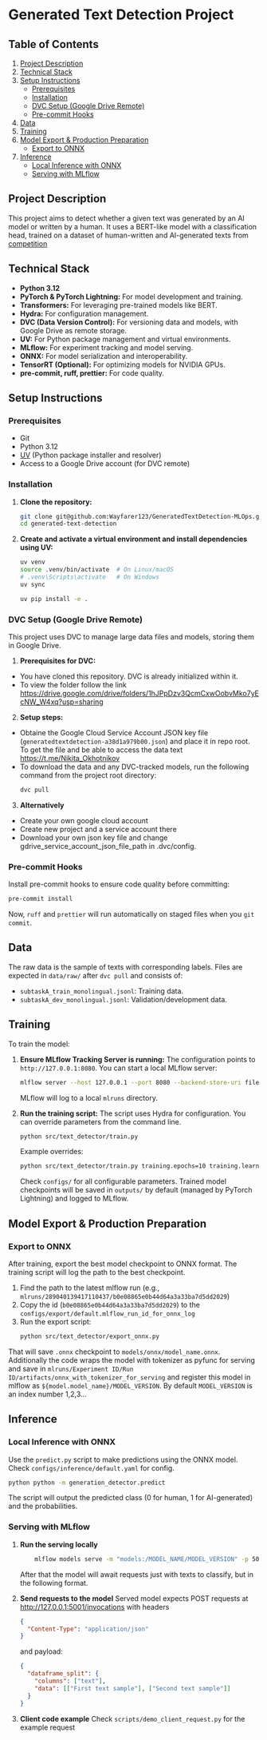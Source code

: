 # Generated Text Detection Project

## Table of Contents

1.  [Project Description](#project-description)
2.  [Technical Stack](#technical-stack)
3.  [Setup Instructions](#setup-instructions)
    - [Prerequisites](#prerequisites)
    - [Installation](#installation)
    - [DVC Setup (Google Drive Remote)](#dvc-setup-google-drive-remote)
    - [Pre-commit Hooks](#pre-commit-hooks)
4.  [Data](#data)
5.  [Training](#training)
6.  [Model Export & Production Preparation](#model-export--production-preparation)
    - [Export to ONNX](#export-to-onnx)
7.  [Inference](#inference)
    - [Local Inference with ONNX](#local-inference-with-onnx)
    - [Serving with MLflow](#serving-with-mlflow)

## Project Description

This project aims to detect whether a given text was generated by an AI model or written by a human. It uses a BERT-like model with a classification head, trained on a dataset of human-written and AI-generated texts from [competition](https://github.com/mbzuai-nlp/SemEval2024-task8?tab=readme-ov-file#news)

## Technical Stack

- **Python 3.12**
- **PyTorch & PyTorch Lightning:** For model development and training.
- **Transformers:** For leveraging pre-trained models like BERT.
- **Hydra:** For configuration management.
- **DVC (Data Version Control):** For versioning data and models, with Google Drive as remote storage.
- **UV:** For Python package management and virtual environments.
- **MLflow:** For experiment tracking and model serving.
- **ONNX:** For model serialization and interoperability.
- **TensorRT (Optional):** For optimizing models for NVIDIA GPUs.
- **pre-commit, ruff, prettier:** For code quality.

## Setup Instructions

### Prerequisites

- Git
- Python 3.12
- [UV](https://github.com/astral-sh/uv) (Python package installer and resolver)
- Access to a Google Drive account (for DVC remote)

### Installation

1.  **Clone the repository:**

    ```bash
    git clone git@github.com:Wayfarer123/GeneratedTextDetection-MLOps.git
    cd generated-text-detection
    ```

2.  **Create and activate a virtual environment and install dependencies using UV:**

    ```bash
    uv venv
    source .venv/bin/activate  # On Linux/macOS
    # .venv\Scripts\activate   # On Windows
    uv sync

    uv pip install -e .
    ```

### DVC Setup (Google Drive Remote)

This project uses DVC to manage large data files and models, storing them in Google Drive.

1.  **Prerequisites for DVC:**

- You have cloned this repository. DVC is already initialized within it.
- To view the folder follow the link https://drive.google.com/drive/folders/1hJPpDzv3QcmCxwOobvMko7yEcNW_W4xq?usp=sharing

2.  **Setup steps:**

- Obtaine the Google Cloud Service Account JSON key file (`generatedtextdetection-a38d1a979b00.json`) and place it in repo root. To get the file and be able to access the data text https://t.me/Nikita_Okhotnikov
- To download the data and any DVC-tracked models, run the following command from the project root directory:
  ```bash
  dvc pull
  ```

3.  **Alternatively**

- Create your own google cloud account
- Create new project and a service account there
- Download your own json key file and change gdrive_service_account_json_file_path in .dvc/config.

### Pre-commit Hooks

Install pre-commit hooks to ensure code quality before committing:

```bash
pre-commit install
```

Now, `ruff` and `prettier` will run automatically on staged files when you `git commit`.

## Data

The raw data is the sample of texts with corresponding labels. Files are expected in `data/raw/` after `dvc pull` and consists of:

- `subtaskA_train_monolingual.jsonl`: Training data.
- `subtaskA_dev_monolingual.jsonl`: Validation/development data.

## Training

To train the model:

1.  **Ensure MLflow Tracking Server is running:**
    The configuration points to `http://127.0.0.1:8080`. You can start a local MLflow server:

    ```bash
    mlflow server --host 127.0.0.1 --port 8080 --backend-store-uri file:./mlruns --default-artifact-root file:./mlruns
    ```

    MLflow will log to a local `mlruns` directory.

2.  **Run the training script:**
    The script uses Hydra for configuration. You can override parameters from the command line.
    ```bash
    python src/text_detector/train.py
    ```
    Example overrides:
    ```bash
    python src/text_detector/train.py training.epochs=10 training.learning_rate=1e-5 data.batch_size=64
    ```
    Check `configs/` for all configurable parameters. Trained model checkpoints will be saved in `outputs/` by default (managed by PyTorch Lightning) and logged to MLflow.

## Model Export & Production Preparation

### Export to ONNX

After training, export the best model checkpoint to ONNX format. The training script will log the path to the best checkpoint.

1.  Find the path to the latest mlflow run (e.g., `mlruns/289040139417110437/b0e08865e0b44d64a3a33ba7d5dd2029`)
2.  Copy the id (`b0e08865e0b44d64a3a33ba7d5dd2029`) to the `configs/export/default.mlflow_run_id_for_onnx_log`
3.  Run the export script:
    ```bash
    python src/text_detector/export_onnx.py
    ```

That will save `.onnx` checkpoint to `models/onnx/model_name.onnx`. Additionally the code wraps the model with tokenizer as pyfunc for serving and save in `mlruns/Experiment ID/Run ID/artifacts/onnx_with_tokenizer_for_serving` and register this model in mlflow as `${model.model_name}/MODEL_VERSION`. By default `MODEL_VERSION` is an index number 1,2,3...

## Inference

### Local Inference with ONNX

Use the `predict.py` script to make predictions using the ONNX model. Check `configs/inference/default.yaml` for config.

```bash
python python -m generation_detector.predict
```

The script will output the predicted class (0 for human, 1 for AI-generated) and the probabilities.

### Serving with MLflow

1.  **Run the serving locally**
    ```bash
        mlflow models serve -m "models:/MODEL_NAME/MODEL_VERSION" -p 5001 --env-manager local
    ```
    After that the model will await requests just with texts to classify, but in the following format.
2.  **Send requests to the model**
    Served model expects POST requests at http://127.0.0.1:5001/invocations with headers

    ```json
    {
      "Content-Type": "application/json"
    }
    ```

    and payload:

    ```json
    {
      "dataframe_split": {
        "columns": ["text"],
        "data": [["First text sample"], ["Second text sample"]]
      }
    }
    ```

3.  **Client code example**
    Check `scripts/demo_client_request.py` for the example request
